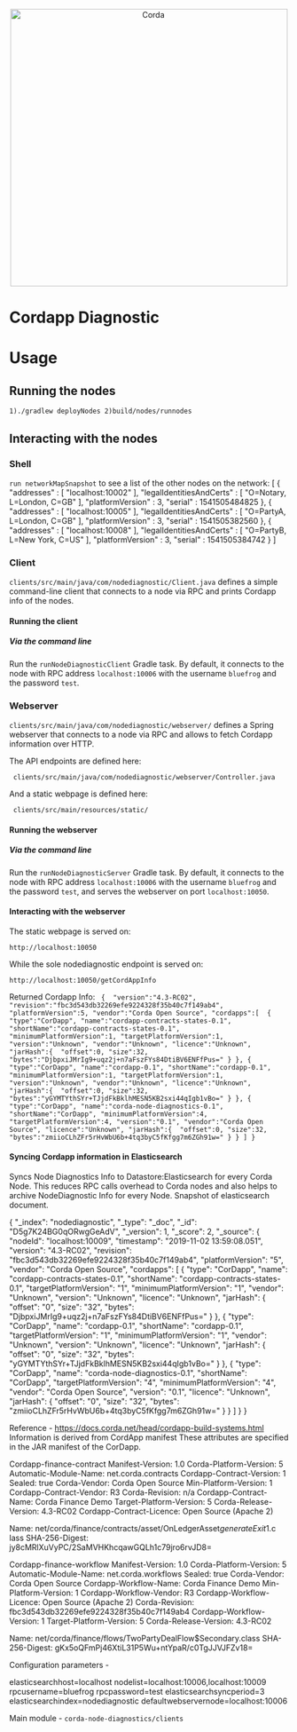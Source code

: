 <p align="center">
  <img src="https://www.corda.net/wp-content/uploads/2016/11/fg005_corda_b.png" alt="Corda" width="500">
</p>

# Cordapp Diagnostic 

# Usage

## Running the nodes
``
1)./gradlew deployNodes
2)build/nodes/runnodes
``
## Interacting with the nodes

### Shell

 `run networkMapSnapshot` to see a list of the other nodes on the network:
    [
      {
      "addresses" : [ "localhost:10002" ],
      "legalIdentitiesAndCerts" : [ "O=Notary, L=London, C=GB" ],
      "platformVersion" : 3,
      "serial" : 1541505484825
    },
      {
      "addresses" : [ "localhost:10005" ],
      "legalIdentitiesAndCerts" : [ "O=PartyA, L=London, C=GB" ],
      "platformVersion" : 3,
      "serial" : 1541505382560
    },
      {
      "addresses" : [ "localhost:10008" ],
      "legalIdentitiesAndCerts" : [ "O=PartyB, L=New York, C=US" ],
      "platformVersion" : 3,
      "serial" : 1541505384742
    }
    ]

### Client

`clients/src/main/java/com/nodediagnostic/Client.java` defines a simple command-line client that connects to a node via RPC 
and prints Cordapp info of the nodes.

#### Running the client

##### Via the command line

Run the `runNodeDiagnosticClient` Gradle task. By default, it connects to the node with RPC address `localhost:10006` with 
the username `bluefrog` and the password `test`.

### Webserver

`clients/src/main/java/com/nodediagnostic/webserver/` defines a Spring webserver that connects to a node via RPC and 
allows to fetch Cordapp information over HTTP.

The API endpoints are defined here:

     clients/src/main/java/com/nodediagnostic/webserver/Controller.java

And a static webpage is defined here:

     clients/src/main/resources/static/

#### Running the webserver

##### Via the command line

Run the `runNodeDiagnosticServer` Gradle task. By default, it connects to the node with RPC address `localhost:10006` with 
the username `bluefrog` and the password `test`, and serves the webserver on port `localhost:10050`.

#### Interacting with the webserver

The static webpage is served on:

    http://localhost:10050

While the sole nodediagnostic endpoint is served on:

    http://localhost:10050/getCordAppInfo
    
Returned Cordapp Info:
`
{ 
   "version":"4.3-RC02",
   "revision":"fbc3d543db32269efe9224328f35b40c7f149ab4",
   "platformVersion":5,
   "vendor":"Corda Open Source",
   "cordapps":[ 
      { 
         "type":"CorDapp",
         "name":"cordapp-contracts-states-0.1",
         "shortName":"cordapp-contracts-states-0.1",
         "minimumPlatformVersion":1,
         "targetPlatformVersion":1,
         "version":"Unknown",
         "vendor":"Unknown",
         "licence":"Unknown",
         "jarHash":{ 
            "offset":0,
            "size":32,
            "bytes":"DjbpxiJMrIg9+uqz2j+n7aFszFYs84DtiBV6ENFfPus="
         }
      },
      { 
         "type":"CorDapp",
         "name":"cordapp-0.1",
         "shortName":"cordapp-0.1",
         "minimumPlatformVersion":1,
         "targetPlatformVersion":1,
         "version":"Unknown",
         "vendor":"Unknown",
         "licence":"Unknown",
         "jarHash":{ 
            "offset":0,
            "size":32,
            "bytes":"yGYMTYthSYr+TJjdFkBklhMESN5KB2sxi44qIgb1vBo="
         }
      },
      { 
         "type":"CorDapp",
         "name":"corda-node-diagnostics-0.1",
         "shortName":"CorDapp",
         "minimumPlatformVersion":4,
         "targetPlatformVersion":4,
         "version":"0.1",
         "vendor":"Corda Open Source",
         "licence":"Unknown",
         "jarHash":{ 
            "offset":0,
            "size":32,
            "bytes":"zmiioCLhZFr5rHvWbU6b+4tq3byC5fKfgg7m6ZGh91w="
         }
      }
   ]
}`

#### Syncing Cordapp information in Elasticsearch 

Syncs Node Diagnostics Info to Datastore:Elasticsearch for every Corda Node.
This reduces RPC calls overhead to Corda nodes and also helps to archive NodeDiagnostic Info for every Node.
Snapshot of elasticsearch document.

{
  "_index": "nodediagnostic",
  "_type": "_doc",
  "_id": "D5g7K24BG0qORwgGeAdV",
  "_version": 1,
  "_score": 2,
  "_source": {
    "nodeId": "localhost:10009",
    "timestamp": "2019-11-02 13:59:08.051",
    "version": "4.3-RC02",
    "revision": "fbc3d543db32269efe9224328f35b40c7f149ab4",
    "platformVersion": "5",
    "vendor": "Corda Open Source",
    "cordapps": [
      {
        "type": "CorDapp",
        "name": "cordapp-contracts-states-0.1",
        "shortName": "cordapp-contracts-states-0.1",
        "targetPlatformVersion": "1",
        "minimumPlatformVersion": "1",
        "vendor": "Unknown",
        "version": "Unknown",
        "licence": "Unknown",
        "jarHash": {
          "offset": "0",
          "size": "32",
          "bytes": "DjbpxiJMrIg9+uqz2j+n7aFszFYs84DtiBV6ENFfPus="
        }
      },
      {
        "type": "CorDapp",
        "name": "cordapp-0.1",
        "shortName": "cordapp-0.1",
        "targetPlatformVersion": "1",
        "minimumPlatformVersion": "1",
        "vendor": "Unknown",
        "version": "Unknown",
        "licence": "Unknown",
        "jarHash": {
          "offset": "0",
          "size": "32",
          "bytes": "yGYMTYthSYr+TJjdFkBklhMESN5KB2sxi44qIgb1vBo="
        }
      },
      {
        "type": "CorDapp",
        "name": "corda-node-diagnostics-0.1",
        "shortName": "CorDapp",
        "targetPlatformVersion": "4",
        "minimumPlatformVersion": "4",
        "vendor": "Corda Open Source",
        "version": "0.1",
        "licence": "Unknown",
        "jarHash": {
          "offset": "0",
          "size": "32",
          "bytes": "zmiioCLhZFr5rHvWbU6b+4tq3byC5fKfgg7m6ZGh91w="
        }
      }
    ]
  }
}



Reference - 
https://docs.corda.net/head/cordapp-build-systems.html
Information is derived from CordApp manifest 
These attributes are specified in the JAR manifest of the CorDapp.


Cordapp-finance-contract
Manifest-Version: 1.0
Corda-Platform-Version: 5
Automatic-Module-Name: net.corda.contracts
Cordapp-Contract-Version: 1
Sealed: true
Corda-Vendor: Corda Open Source
Min-Platform-Version: 1
Cordapp-Contract-Vendor: R3
Corda-Revision: n/a
Cordapp-Contract-Name: Corda Finance Demo
Target-Platform-Version: 5
Corda-Release-Version: 4.3-RC02
Cordapp-Contract-Licence: Open Source (Apache 2)

Name: net/corda/finance/contracts/asset/OnLedgerAsset$generateExit$1.c
 lass
SHA-256-Digest: jy8cMRlXuVyPC/2SaMVHKhcqawGQLh1c79jro6rvJD8=



Cordapp-finance-workflow
Manifest-Version: 1.0
Corda-Platform-Version: 5
Automatic-Module-Name: net.corda.workflows
Sealed: true
Corda-Vendor: Corda Open Source
Cordapp-Workflow-Name: Corda Finance Demo
Min-Platform-Version: 1
Cordapp-Workflow-Vendor: R3
Cordapp-Workflow-Licence: Open Source (Apache 2)
Corda-Revision: fbc3d543db32269efe9224328f35b40c7f149ab4
Cordapp-Workflow-Version: 1
Target-Platform-Version: 5
Corda-Release-Version: 4.3-RC02

Name: net/corda/finance/flows/TwoPartyDealFlow$Secondary.class
SHA-256-Digest: gKx5oQFmPj46XtiL31P5Wu+ntYpaR/c0TgJJVJFZv18=



Configuration parameters  -

elasticsearchhost=localhost
nodelist=localhost:10006,localhost:10009
rpcusername=bluefrog
rpcpassword=test
elasticsearchsyncperiod=3
elasticsearchindex=nodediagnostic
defaultwebservernode=localhost:10006


Main module - 
`
corda-node-diagnostics/clients
`




